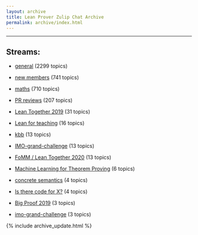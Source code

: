 ```yaml
---
layout: archive
title: Lean Prover Zulip Chat Archive
permalink: archive/index.html
---
```


---

## Streams:

* [general](113488general/index.html) (2299 topics)

* [new members](113489newmembers/index.html) (741 topics)

* [maths](116395maths/index.html) (710 topics)

* [PR reviews](144837PRreviews/index.html) (207 topics)

* [Lean Together 2019](179818LeanTogether2019/index.html) (31 topics)

* [Lean for teaching](187764Leanforteaching/index.html) (16 topics)

* [kbb](141825kbb/index.html) (13 topics)

* [IMO-grand-challenge](208328IMOgrandchallenge/index.html) (13 topics)

* [FoMM / Lean Together 2020](218272FoMMLeanTogether2020/index.html) (13 topics)

* [Machine Learning for Theorem Proving](219941MachineLearningforTheoremProving/index.html) (6 topics)

* [concrete semantics](187724concretesemantics/index.html) (4 topics)

* [Is there code for X?](217875IstherecodeforX/index.html) (4 topics)

* [Big Proof 2019](198800BigProof2019/index.html) (3 topics)

* [imo-grand-challenge](208328imograndchallenge/index.html) (3 topics)


{% include archive_update.html %}